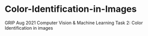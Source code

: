 # Color-Identification-in-Images
GRIP Aug 2021 Computer Vision &amp; Machine Learning Task 2: Color Identification in images
